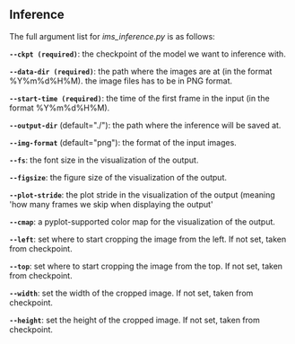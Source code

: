 ## Inference

The full argument list for *ims_inference.py* is as follows: 

**`--ckpt (required)`**: the checkpoint of the model we want to inference with. 

**`--data-dir (required)`**: the path where the images are at (in the format %Y%m%d%H%M). the image files has to be in PNG format.

**`--start-time (required)`**: the time of the first frame in the input (in the format %Y%m%d%H%M).

**`--output-dir`** (default="./"): the path where the inference will be saved at.

**`--img-format`** (default="png"): the format of the input images.

**`--fs`**: the font size in the visualization of the output.

**`--figsize`**: the figure size of the visualization of the output.

**`--plot-stride`**: the plot stride in the visualization of the output (meaning 'how many frames we skip when displaying the output'

**`--cmap`**: a pyplot-supported color map for the visualization of the output.

**`--left`**: set where to start cropping the image from the left. If not set, taken from checkpoint.

**`--top`**: set where to start cropping the image from the top. If not set, taken from checkpoint.

**`--width`**: set the width of the cropped image. If not set, taken from checkpoint.

**`--height`**: set the height of the cropped image. If not set, taken from checkpoint.